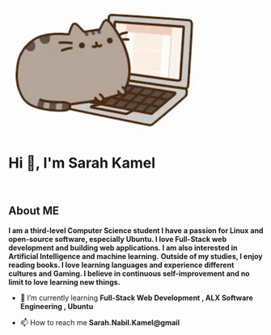 <img src="https://github.com/SarahNabilKamel/SarahNabilKamel/blob/main/cat.gif" >
<h1 align="left">Hi 👋, I'm Sarah Kamel</h1>
<img scr="https://github.com/SarahNabilKamel/SarahNabilKamel/blob/main/Line.gif">

<h2 align="left"> About ME </h2>
<b>I am a third-level Computer Science student I have a passion for Linux and open-source software, especially Ubuntu. I love Full-Stack web development and building web applications. I am also interested in Artificial Intelligence and machine learning.</b>
<be>
<b>Outside of my studies, I enjoy reading books. I love learning languages and experience different cultures and Gaming. I believe in continuous self-improvement and no limit to love learning new things.</b>

<img scr="https://github.com/SarahNabilKamel/SarahNabilKamel/blob/main/Line.gif">

- 🌱 I’m currently learning **Full-Stack Web Development , ALX Software Engineering , Ubuntu**

- 📫 How to reach me **Sarah.Nabil.Kamel@gmail**
  
<img scr="https://github.com/SarahNabilKamel/SarahNabilKamel/blob/main/Line.gif">

